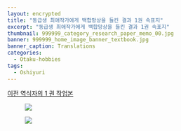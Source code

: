 ```yaml
---
layout: encrypted
title: "동급생 최애작가에게 백합망상을 들킨 결과 1권 속표지"
excerpt: "동급생 최애작가에게 백합망상을 들킨 결과 1권 속표지"
thumbnail: 999999_category_research_paper_memo_00.jpg
banner: 999999_home_image_banner_textbook.jpg
banner_caption: Translations
categories:
  - Otaku-hobbies
tags:
  - Oshiyuri
---
```


<a href="https://honkersale.blogspot.com/search/label/%EB%8F%99%EA%B8%89%EC%83%9D%20%EC%B5%9C%EC%95%A0%EC%9E%91%EA%B0%80%EC%97%90%EA%B2%8C%20%EB%B0%B1%ED%95%A9%EB%A7%9D%EC%83%81%EC%9D%84%20%EB%93%A4%ED%82%A8%20%EA%B2%B0%EA%B3%BC"> 이전 역식자의 1 권 작업본 </a>

<figure class="align-center">
  <a href="https://ingyu-lee.github.io/assets/images/translations/1/00136.png">
  <img src="https://ingyu-lee.github.io/assets/images/translations/1/00136.png">
  </a>
</figure>

<figure class="align-center">
  <a href="https://ingyu-lee.github.io/assets/images/translations/1/00137.png">
  <img src="https://ingyu-lee.github.io/assets/images/translations/1/00137.png">
  </a>
</figure>

